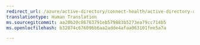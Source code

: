 ```yaml
---
redirect_url: /azure/active-directory/connect-health/active-directory-aadconnect-health-agent-install
translationtype: Human Translation
ms.sourcegitcommit: aa20b20c86763791eb579883b5273ea79cc714b5
ms.openlocfilehash: b32874c676096b6aa2adde4afaa063101fee5a7a

---
```




<!--HONumber=Feb17_HO1-->


